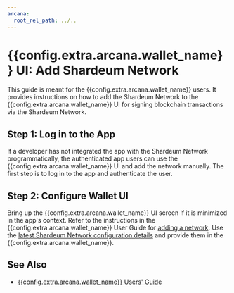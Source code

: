 ```yaml
---
arcana:
  root_rel_path: ../..
---
```


# {{config.extra.arcana.wallet_name}} UI: Add Shardeum Network

This guide is meant for the {{config.extra.arcana.wallet_name}} users. It provides instructions on how to add the Shardeum Network to the {{config.extra.arcana.wallet_name}} UI for signing blockchain transactions via the Shardeum Network.

## Step 1:  Log in to the App

If a developer has not integrated the app with the Shardeum Network programmatically, the authenticated app users can use the {{config.extra.arcana.wallet_name}} UI and add the network manually. The first step is to log in to the app and authenticate the user.

## Step 2: Configure Wallet UI

Bring up the {{config.extra.arcana.wallet_name}} UI screen if it is minimized in the app's context. Refer to the instructions in the {{config.extra.arcana.wallet_name}} User Guide for [adding a network]({{page.meta.arcana.root_rel_path}}/howto/wallet_ui.md#addselect-a-network). Use the [latest Shardeum Network configuration details](https://docs.shardeum.org/network/endpoints) and provide them in the {{config.extra.arcana.wallet_name}}.

## See Also

* [{{config.extra.arcana.wallet_name}} Users' Guide]({{page.meta.arcana.root_rel_path}}/howto/wallet_ui.md)
